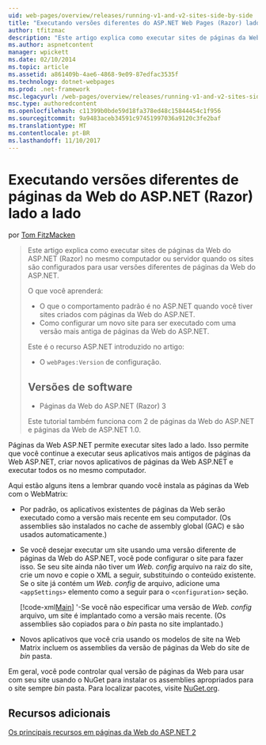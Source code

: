 ```yaml
---
uid: web-pages/overview/releases/running-v1-and-v2-sites-side-by-side
title: "Executando versões diferentes do ASP.NET Web Pages (Razor) lado a lado | Microsoft Docs"
author: tfitzmac
description: "Este artigo explica como executar sites de páginas da Web do ASP.NET (Razor) no mesmo computador ou servidor quando os sites são configurados para usar versões diferentes..."
ms.author: aspnetcontent
manager: wpickett
ms.date: 02/10/2014
ms.topic: article
ms.assetid: a861409b-4ae6-4868-9e09-87edfac3535f
ms.technology: dotnet-webpages
ms.prod: .net-framework
msc.legacyurl: /web-pages/overview/releases/running-v1-and-v2-sites-side-by-side
msc.type: authoredcontent
ms.openlocfilehash: c11399b0bde59d18fa378ed48c15844454c1f956
ms.sourcegitcommit: 9a9483aceb34591c97451997036a9120c3fe2baf
ms.translationtype: MT
ms.contentlocale: pt-BR
ms.lasthandoff: 11/10/2017
---
```

<a name="running-different-versions-of-aspnet-web-pages-razor-side-by-side"></a>Executando versões diferentes de páginas da Web do ASP.NET (Razor) lado a lado
====================
por [Tom FitzMacken](https://github.com/tfitzmac)

> Este artigo explica como executar sites de páginas da Web do ASP.NET (Razor) no mesmo computador ou servidor quando os sites são configurados para usar versões diferentes de páginas da Web do ASP.NET.
> 
> O que você aprenderá:
> 
> - O que o comportamento padrão é no ASP.NET quando você tiver sites criados com páginas da Web do ASP.NET.
> - Como configurar um novo site para ser executado com uma versão mais antiga de páginas da Web do ASP.NET.
>   
> 
> Este é o recurso ASP.NET introduzido no artigo:
> 
> - O `webPages:Version` de configuração.
>   
> 
> ## <a name="software-versions"></a>Versões de software
> 
> 
> - Páginas da Web do ASP.NET (Razor) 3
>   
> 
> Este tutorial também funciona com 2 de páginas da Web do ASP.NET e páginas da Web de ASP.NET 1.0.


Páginas da Web ASP.NET permite executar sites lado a lado. Isso permite que você continue a executar seus aplicativos mais antigos de páginas da Web ASP.NET, criar novos aplicativos de páginas da Web ASP.NET e executar todos os no mesmo computador.

Aqui estão alguns itens a lembrar quando você instala as páginas da Web com o WebMatrix:

- Por padrão, os aplicativos existentes de páginas da Web serão executado como a versão mais recente em seu computador. (Os assemblies são instalados no cache de assembly global (GAC) e são usados automaticamente.)
- Se você desejar executar um site usando uma versão diferente de páginas da Web do ASP.NET, você pode configurar o site para fazer isso. Se seu site ainda não tiver um *Web. config* arquivo na raiz do site, crie um novo e copie o XML a seguir, substituindo o conteúdo existente. Se o site já contém um *Web. config* de arquivo, adicione uma `<appSettings>` elemento como a seguir para o `<configuration>` seção.

    [!code-xml[Main](running-v1-and-v2-sites-side-by-side/samples/sample1.xml)]
'-Se você não especificar uma versão de *Web. config* arquivo, um site é implantado como a versão mais recente. (Os assemblies são copiados para o *bin* pasta no site implantado.)
- Novos aplicativos que você cria usando os modelos de site na Web Matrix incluem os assemblies da versão de páginas da Web do site de *bin* pasta.

Em geral, você pode controlar qual versão de páginas da Web para usar com seu site usando o NuGet para instalar os assemblies apropriados para o site sempre *bin* pasta. Para localizar pacotes, visite [NuGet.org](http://NuGet.org).

## <a name="additional-resources"></a>Recursos adicionais

[Os principais recursos em páginas da Web do ASP.NET 2](top-features-in-web-pages-2.md)
